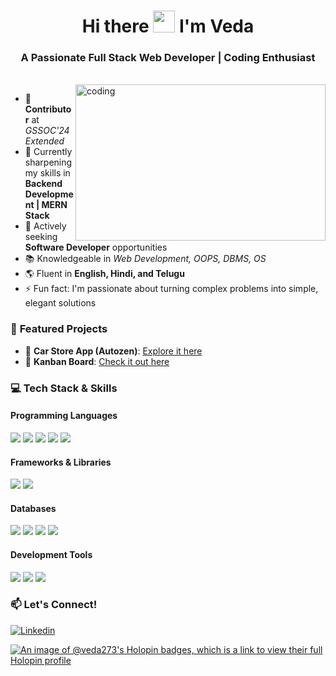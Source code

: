 
<h1 align="center">Hi there <img src="https://raw.githubusercontent.com/aemmadi/aemmadi/master/wave.gif" width="35px"> I'm Veda</h1> <h3 align="center">A Passionate Full Stack Web Developer | Coding Enthusiast</h3> <br/> <img align="right" alt="coding" width="400" height="250" src="https://media.tenor.com/IF2JdxzmyN4AAAAi/coding-girl.gif">

- 🌟 **Contributor** at *GSSOC'24 Extended* 
- 🌱 Currently sharpening my skills in **Backend Development | MERN Stack**
- 💼 Actively seeking **Software Developer** opportunities
- 📚 Knowledgeable in *Web Development, OOPS, DBMS, OS*
- 🌎 Fluent in **English, Hindi, and Telugu**
- ⚡ Fun fact: I'm passionate about turning complex problems into simple, elegant solutions

### 🚀 **Featured Projects**

- 🚗 **Car Store App (Autozen)**: [Explore it here](https://autozen-one.vercel.app/sign)
- 📝 **Kanban Board**: [Check it out here](https://66e3fb4dfc0ec6dedd4fedd7--tiny-ganache-4ca8aa.netlify.app/)

### 💻 **Tech Stack & Skills**

#### **Programming Languages**
<p>
    <img src="https://img.shields.io/badge/C%2B%2B-00599C?style=for-the-badge&logo=c%2B%2B&logoColor=white" />
    <img src="https://img.shields.io/badge/html-%23E34F26.svg?style=for-the-badge&logo=html5&logoColor=white" />
    <img src="https://img.shields.io/badge/css-%231572B6.svg?style=for-the-badge&logo=css3&logoColor=white" />
    <img src="https://img.shields.io/badge/javascript%20-%23323330.svg?&style=for-the-badge&logo=javascript&logoColor=%23F7DF1E" />
    <img src="https://img.shields.io/badge/node.js%20-%2343853D.svg?&style=for-the-badge&logo=node.js&logoColor=white" />
</p>

#### **Frameworks & Libraries**
<p>
    <img src="https://img.shields.io/badge/react%20-%2320232a.svg?&style=for-the-badge&logo=react&logoColor=%2361DAFB" />
    <img src="https://img.shields.io/badge/Express.js-000000?style=for-the-badge&logo=express&logoColor=white" />
</p>

#### **Databases**
<p>
    <img src="https://custom-icon-badges.herokuapp.com/badge/SQL-025E8C.svg?logo=database&logoColor=white" />
    <img src="https://img.shields.io/badge/MySQL-00000F?style=for-the-badge&logo=mysql&logoColor=white" />
    <img src="https://img.shields.io/badge/Oracle-CC2927?style=for-the-badge&logo=oracle&logoColor=white" />
    <img src="https://img.shields.io/badge/MongoDB-%234ea94b.svg?&style=for-the-badge&logo=mongodb&logoColor=white" />
</p>

#### **Development Tools**
<p>
    <img src="https://img.shields.io/badge/Visual%20Studio%20Code-0078d7.svg?style=for-the-badge&logo=visual-studio-code&logoColor=white" />
    <img src="https://img.shields.io/badge/git-%23F05033.svg?style=for-the-badge&logo=git&logoColor=white" />
    <img src="https://img.shields.io/badge/github-%23121011.svg?style=for-the-badge&logo=github&logoColor=white" />
</p>


### 📫 **Let's Connect!**

[![Linkedin](https://img.shields.io/badge/LinkedIn-0077B5?style=for-the-badge&logo=linkedin&logoColor=white&link=https://www.linkedin.com/in/vedavalli-parimi/)](https://www.linkedin.com/in/vedavalli-parimi/)


[![An image of @veda273's Holopin badges, which is a link to view their full Holopin profile](https://holopin.me/veda273)](https://holopin.io/@veda273)
